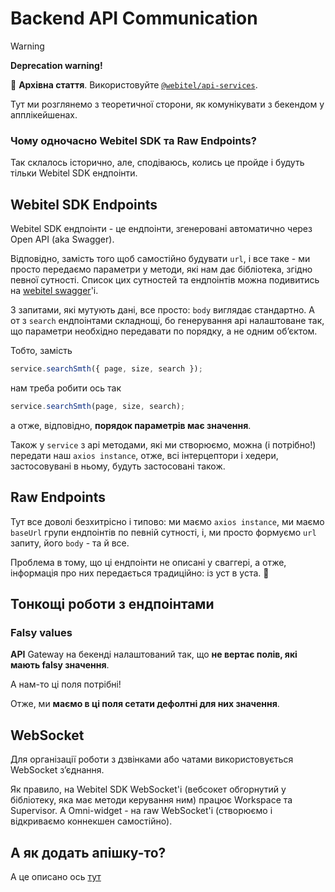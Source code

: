 # Backend API Communication

> [!WARNING]
> **Deprecation warning!** 
> 
> 📜 **Архівна стаття**. 
> Використовуйте [`@webitel/api-services`](../../../packages/api-services/index.md).

Тут ми розглянемо з теоретичної сторони, як комунікувати з бекендом у апплікейшенах.

### Чому одночасно Webitel SDK та Raw Endpoints?

Так склалось історично, але, сподіваюсь, колись це пройде і будуть тільки Webitel SDK ендпоінти.

## Webitel SDK Endpoints

Webitel SDK ендпоінти - це ендпоінти, згенеровані автоматично через Open API (aka Swagger).

Відповідно, замість того щоб самостійно будувати `url`, і все таке - ми просто передаємо параметри
у методи, які нам дає бібліотека, згідно певної сутності. Список цих сутностей та ендпоінтів можна
подивитись на [webitel swagger](https://swagger.webitel.com/#/)'i.

З запитами, які мутують дані, все просто: `body` виглядає стандартно. А от з `search` ендпоінтами складнощі,
бо генерування api налаштоване так, що параметри необхідно передавати по порядку, а не одним обʼєктом.

Тобто, замість

```javascript
service.searchSmth({ page, size, search });
```

нам треба робити ось так

```javascript
service.searchSmth(page, size, search);
```

а отже, відповідно, **порядок параметрів має значення**.

Також у `service` з api методами, які ми створюємо, можна (і потрібно!) передати наш `axios instance`,
отже, всі інтерцептори і хедери, застосовувані в ньому, будуть застосовані також.

## Raw Endpoints

Тут все доволі безхитрісно і типово: ми маємо `axios instance`, ми маємо `baseUrl` групи ендпоінтів по певній
сутності, і, ми просто формуємо `url` запиту, його `body` - та й все.

Проблема в тому, що ці ендпоінти не описані у сваггері, а отже, інформація про них передається традиційно:
із уст в уста. 🫠

## Тонкощі роботи з ендпоінтами

### Falsy values

**API** Gateway на бекенді налаштований так, що **не вертає полів, які мають falsy значення**.

А нам-то ці поля потрібні!

Отже, ми **маємо в ці поля сетати дефолтні для них значення**.

## WebSocket

Для організації роботи з дзвінками або чатами використовується WebSocket зʼєднання.

Як правило, на Webitel SDK WebSocket'i (вебсокет обгорнутий у бібліотеку, яка має методи керування ним)
працює Workspace та Supervisor. А Omni-widget - на raw WebSocket'i
(створюємо і відкриваємо коннекшен самостійно).

## А як додать апішку-то?

А це описано ось [тут](../../how-to/add-a-REST-API-module/Readme.md)
